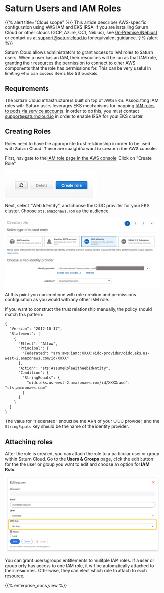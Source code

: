# Saturn Users and IAM Roles

{{% alert title="Cloud scope" %}}
This article describes AWS-specific configuration using AWS IAM and EKS IRSA. If you are installing Saturn Cloud on other clouds (GCP, Azure, OCI, Nebius), see [On‑Premise (Nebius)](/docs) or contact us at <a href="mailto:support@saturncloud.io">support@saturncloud.io</a> for equivalent guidance.
{{% /alert %}}

Saturn Cloud allows administrators to grant access to IAM roles to Saturn users. When a user has an IAM, their resources will be run as that IAM role, granting their resources the permission to connect to other AWS components that the role has permissions for. This can be very useful in limiting who can access items like S3 buckets.

## Requirements

The Saturn Cloud infrastructure is built on top of AWS EKS. Associating IAM roles with Saturn users leverages EKS mechanisms for mapping [IAM roles to pods via service accounts](https://docs.aws.amazon.com/eks/latest/userguide/iam-roles-for-service-accounts.html). In order to do this, you must contact support@saturncloud.io in order to enable IRSA for your EKS cluster.

## Creating Roles

Roles need to have the appropriate trust relationship in order to be used with Saturn Cloud. These are straightforward to create in the AWS console.

First, navigate to the [IAM role page in the AWS console](https://console.aws.amazon.com/iamv2/home?#/roles). Click on "Create Role"

<img width=300 src="/images/docs/create-role.webp" alt-text="Create Role" class="doc-image-no-format"/>

Next, select "Web Identity", and choose the OIDC provider for your EKS cluster. Choose `sts.amazonaws.com` as the audience.

<img src="/images/docs/web-identity.webp" alt-text="Create Role" class="doc-image"/>

At this point you can continue with role creation and permissions configuration as you would with any other IAM role.

If you want to construct the trust relationship manually, the policy should match this pattern:

```
{
  "Version": "2012-10-17",
  "Statement": [
    {
      "Effect": "Allow",
      "Principal": {
        "Federated": "arn:aws:iam::XXXX:oidc-provider/oidc.eks.us-west-2.amazonaws.com/id/XXXX"
      },
      "Action": "sts:AssumeRoleWithWebIdentity",
      "Condition": {
        "StringEquals": {
          "oidc.eks.us-west-2.amazonaws.com/id/XXXX:aud": "sts.amazonaws.com"
        }
      }
    }
  ]
}
```

The value for "Federated" should be the ARN of your OIDC provider, and the `StringEquals` key should be the name of the identity provider.

## Attaching roles

After the role is created, you can attach the role to a particular user or group within Saturn Cloud. Go to the **Users & Groups** page, click the edit button for the the user or group you want to edit and choose an option for **IAM Role**.

<img src="/images/docs/iam-user.webp" alt-text="User IAM role input" class="doc-image">

You can grant users/groups entitlements to mulitple IAM roles. If a user or group only has access to one IAM role, it will be automatically attached to their resources. Otherwise, they can elect which role to attach to each resource.

{{% enterprise_docs_view %}}
